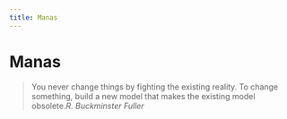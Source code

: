 ```yaml
---
title: Manas
---
```

# Manas
> You never change things by fighting the existing reality. To change something, build a new model that makes the existing model obsolete.<cite>R. Buckminster Fuller</cite>
